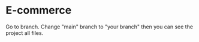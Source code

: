 # E-commerce
Go to branch. 
Change "main" branch to "your branch" then you can see the project all files. 
